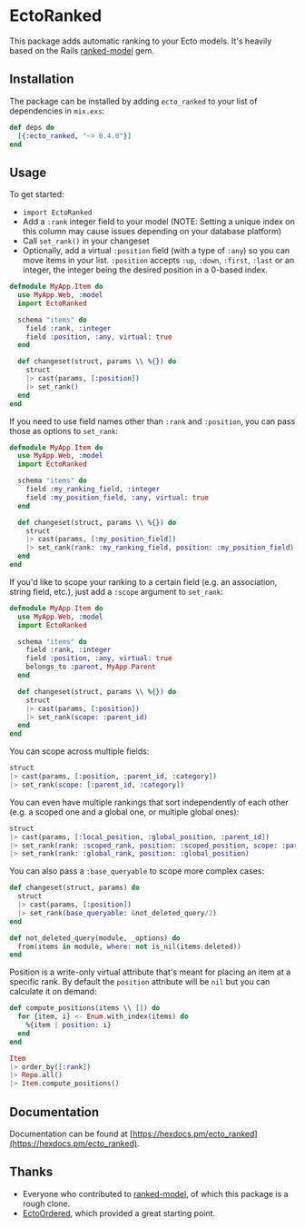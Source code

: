 # EctoRanked

This package adds automatic ranking to your Ecto models. It's heavily based on
the Rails [ranked-model](https://github.com/mixonic/ranked-model) gem.

## Installation

The package can be installed by adding `ecto_ranked` to your list of dependencies in `mix.exs`:

```elixir
def deps do
  [{:ecto_ranked, "~> 0.4.0"}]
end
```

## Usage

To get started:

- ```import EctoRanked```
- Add a `:rank` integer field to your model (NOTE: Setting a unique index on this column may cause issues depending on your database platform)
- Call `set_rank()` in your changeset
- Optionally, add a virtual `:position` field (with a type of `:any`) so you can move items in your list. `:position` accepts `:up`, `:down`, `:first`, `:last` or an integer, the integer being the desired position in a 0-based index.

```elixir
defmodule MyApp.Item do
  use MyApp.Web, :model
  import EctoRanked

  schema "items" do
    field :rank, :integer
    field :position, :any, virtual: true
  end

  def changeset(struct, params \\ %{}) do
    struct
    |> cast(params, [:position])
    |> set_rank()
  end
end
```

If you need to use field names other than `:rank` and `:position`, you can pass those as options to `set_rank`:

```elixir
defmodule MyApp.Item do
  use MyApp.Web, :model
  import EctoRanked

  schema "items" do
    field :my_ranking_field, :integer
    field :my_position_field, :any, virtual: true
  end

  def changeset(struct, params \\ %{}) do
    struct
    |> cast(params, [:my_position_field])
    |> set_rank(rank: :my_ranking_field, position: :my_position_field)
  end
end
```

If you'd like to scope your ranking to a certain field (e.g. an association, string field, etc.),
just add a `:scope` argument to `set_rank`:

```elixir
defmodule MyApp.Item do
  use MyApp.Web, :model
  import EctoRanked

  schema "items" do
    field :rank, :integer
    field :position, :any, virtual: true
    belongs_to :parent, MyApp.Parent
  end

  def changeset(struct, params \\ %{}) do
    struct
    |> cast(params, [:position])
    |> set_rank(scope: :parent_id)
  end
end
```

You can scope across multiple fields:

```elixir
struct
|> cast(params, [:position, :parent_id, :category])
|> set_rank(scope: [:parent_id, :category])
```

You can even have multiple rankings that sort independently of each other (e.g. a scoped one and a global one, or multiple global ones):

```elixir
struct
|> cast(params, [:local_position, :global_position, :parent_id])
|> set_rank(rank: :scoped_rank, position: :scoped_position, scope: :parent_id)
|> set_rank(rank: :global_rank, position: :global_position)
```

You can also pass a `:base_queryable` to scope more complex cases:

```elixir
def changeset(struct, params) do
  struct
  |> cast(params, [:position])
  |> set_rank(base_queryable: &not_deleted_query/2)
end

def not_deleted_query(module, _options) do
  from(items in module, where: not is_nil(items.deleted))
end
```

Position is a write-only virtual attribute that's meant for placing an item at
a specific rank. By default the `position` attribute  will be `nil` but you can
calculate it on demand:

```elixir
def compute_positions(items \\ []) do
  for {item, i} <- Enum.with_index(items) do
    %{item | position: i}
  end
end

Item
|> order_by([:rank])
|> Repo.all()
|> Item.compute_positions()
```

## Documentation

Documentation can be found at [https://hexdocs.pm/ecto_ranked](https://hexdocs.pm/ecto_ranked).

## Thanks

- Everyone who contributed to [ranked-model](https://github.com/mixonic/ranked-model/graphs/contributors), of which this package is a rough clone.
- [EctoOrdered](https://github.com/zovafit/ecto-ordered), which provided a great starting point.
